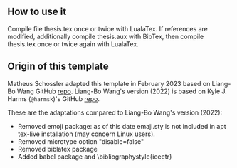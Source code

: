 ## How to use it


Compile file thesis.tex once or twice with LualaTex. If references are modified, additionally compile thesis.aux with BibTex, then compile thesis.tex once or twice again with LualaTex.

## Origin of this template

Matheus Schossler adapted this template in February 2023 based on Liang-Bo Wang GitHub [repo](https://github.com/ccwang002/wustl-latex-dissertation-template/). Liang-Bo Wang's version (2022) is based on Kyle J. Harms (`@harmsk`)'s GitHub [repo](https://github.com/harmsk/wustl-latex-dissertation-template/tree/f5386bb93dee6e5c0c5b1faed317b687be0f199a).

These are the adaptations compared to Liang-Bo Wang's version (2022):

- Removed emoji package: as of this date emaji.sty is not included in apt tex-live installation (may concern Linux users).
- Removed microtype option "disable=false"
- Removed biblatex package
- Added babel package and \bibliographystyle{ieeetr}


